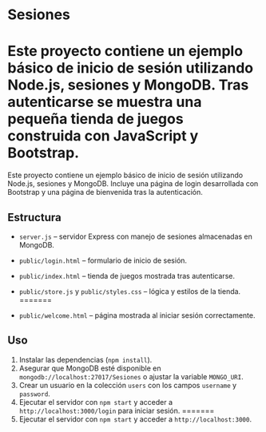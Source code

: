 # Sesiones

Este proyecto contiene un ejemplo básico de inicio de sesión utilizando Node.js, sesiones y MongoDB. Tras autenticarse se muestra una pequeña tienda de juegos construida con JavaScript y Bootstrap.
=======
Este proyecto contiene un ejemplo básico de inicio de sesión utilizando Node.js, sesiones y MongoDB. Incluye una página de login desarrollada con Bootstrap y una página de bienvenida tras la autenticación.


## Estructura

- `server.js` – servidor Express con manejo de sesiones almacenadas en MongoDB.
- `public/login.html` – formulario de inicio de sesión.

- `public/index.html` – tienda de juegos mostrada tras autenticarse.
- `public/store.js` y `public/styles.css` – lógica y estilos de la tienda.
=======
- `public/welcome.html` – página mostrada al iniciar sesión correctamente.


## Uso

1. Instalar las dependencias (`npm install`).
2. Asegurar que MongoDB esté disponible en `mongodb://localhost:27017/Sesiones` o ajustar la variable `MONGO_URI`.
3. Crear un usuario en la colección `users` con los campos `username` y `password`.
4. Ejecutar el servidor con `npm start` y acceder a `http://localhost:3000/login` para iniciar sesión.
=======
4. Ejecutar el servidor con `npm start` y acceder a `http://localhost:3000`.
